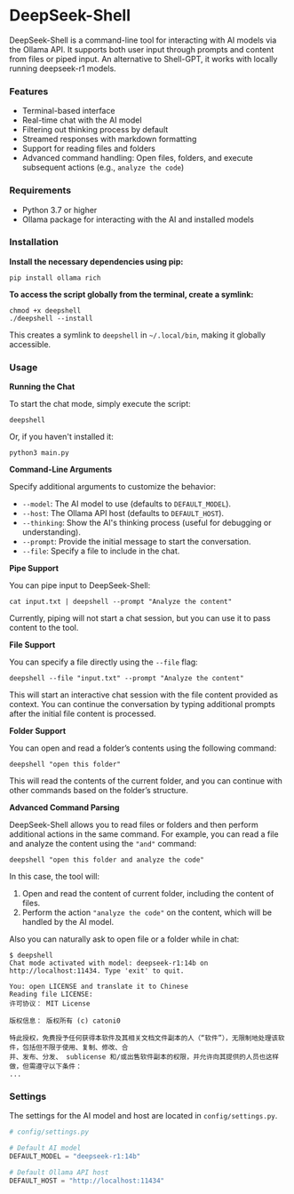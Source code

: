 # DeepSeek-Shell

DeepSeek-Shell is a command-line tool for interacting with AI models via the Ollama API. It supports both user input through prompts and content from files or piped input. An alternative to Shell-GPT, it works with locally running deepseek-r1 models.

### Features

- Terminal-based interface
- Real-time chat with the AI model
- Filtering out thinking process by default
- Streamed responses with markdown formatting
- Support for reading files and folders
- Advanced command handling: Open files, folders, and execute subsequent actions (e.g., `analyze the code`)

### Requirements

- Python 3.7 or higher
- Ollama package for interacting with the AI and installed models

### Installation

**Install the necessary dependencies using pip:**

```
pip install ollama rich
```

**To access the script globally from the terminal, create a symlink:**

```
chmod +x deepshell
./deepshell --install
```

This creates a symlink to `deepshell` in `~/.local/bin`, making it globally accessible.

### Usage

**Running the Chat**

To start the chat mode, simply execute the script:

```
deepshell
```

Or, if you haven't installed it:

```
python3 main.py
```

**Command-Line Arguments**

Specify additional arguments to customize the behavior:

- `--model`: The AI model to use (defaults to `DEFAULT_MODEL`).
- `--host`: The Ollama API host (defaults to `DEFAULT_HOST`).
- `--thinking`: Show the AI's thinking process (useful for debugging or understanding).
- `--prompt`: Provide the initial message to start the conversation.
- `--file`: Specify a file to include in the chat.

**Pipe Support**

You can pipe input to DeepSeek-Shell:

```
cat input.txt | deepshell --prompt "Analyze the content"
```

Currently, piping will not start a chat session, but you can use it to pass content to the tool.

**File Support**

You can specify a file directly using the `--file` flag:

```
deepshell --file "input.txt" --prompt "Analyze the content"
```

This will start an interactive chat session with the file content provided as context. You can continue the conversation by typing additional prompts after the initial file content is processed.

**Folder Support**

You can open and read a folder’s contents using the following command:

```
deepshell "open this folder"
```

This will read the contents of the current folder, and you can continue with other commands based on the folder’s structure.

**Advanced Command Parsing**

DeepSeek-Shell allows you to read files or folders and then perform additional actions in the same command. For example, you can read a file and analyze the content using the `"and"` command:

```
deepshell "open this folder and analyze the code"
```

In this case, the tool will:
1. Open and read the content of current folder, including the content of files.
2. Perform the action `"analyze the code"` on the content, which will be handled by the AI model.

Also you can naturally ask to open file or a folder while in chat:
```
$ deepshell
Chat mode activated with model: deepseek-r1:14b on http://localhost:11434. Type 'exit' to quit.

You: open LICENSE and translate it to Chinese
Reading file LICENSE:
许可协议： MIT License

版权信息： 版权所有 (c) catoni0

特此授权，免费授予任何获得本软件及其相关文档文件副本的人（“软件”），无限制地处理该软件，包括但不限于使用、复制、修改、合
并、发布、分发、 sublicense 和/或出售软件副本的权限，并允许向其提供的人员也这样做，但需遵守以下条件：
...

```

### Settings

The settings for the AI model and host are located in `config/settings.py`.

```python
# config/settings.py

# Default AI model
DEFAULT_MODEL = "deepseek-r1:14b"

# Default Ollama API host
DEFAULT_HOST = "http://localhost:11434"
```
